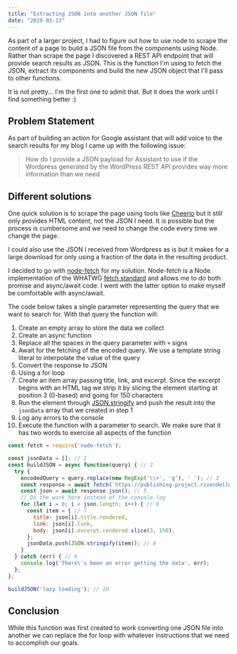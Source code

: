 ```yaml
---
title: "Extracting JSON into another JSON file"
date: "2019-03-13"
---
```


As part of a larger project, I had to figure out how to use node to scrape the content of a page to build a JSON file from the components using Node. Rather than scrape the page I discovered a REST API endpoint that will provide search results as JSON. This is the function I'm using to fetch the JSON, extract its components and build the new JSON object that I'll pass to other functions.

It is not pretty... I'm the first one to admit that. But it does the work until I find something better :)

## Problem Statement

As part of building an action for Google assistant that will add voice to the search results for my blog I came up with the following issue:

> How do I provide a JSON payload for Assistant to use if the Wordpress generated by the WordPress REST API provides way more information than we need

## Different solutions

One quick solution is to scrape the page using tools like [Cheerio](https://www.npmjs.com/package/cheerio) but it still only provides HTML content, not the JSON I need. It is possible but the process is cumbersome and we need to change the code every time we change the page.

I could also use the JSON I received from Wordpress as is but it makes for a large download for only using a fraction of the data in the resulting product.

I decided to go with [node-fetch](https://github.com/bitinn/node-fetch) for my solution. Node-fetch is a Node implementation of the WHATWG [fetch standard](https://github.com/whatwg/fetch) and allows me to do both promise and async/await code. I went with the latter option to make myself be comfortable with async/await.

The code below takes a single parameter representing the query that we want to search for. With that query the function will:

1. Create an empty array to store the data we collect
2. Create an async function
3. Replace all the spaces in the query parameter with `+` signs
4. Await for the fetching of the encoded query. We use a template string literal to interpolate the value of the query
5. Convert the response to JSON
6. Using a for loop
7. Create an item array passing title, link, and excerpt. Since the excerpt begins with an HTML tag we strip it by slicing the element starting at position 3 (0-based) and going for 150 characters
8. Run the element through [JSON.stringify](https://developer.mozilla.org/en-US/docs/Web/JavaScript/Reference/Global_Objects/JSON/stringify) and push the result into the `jsonData` array that we created in step 1
9. Log any errors to the console
10. Execute the function with a parameter to search. We make sure that it has two words to exercise all aspects of the function

```js
const fetch = require('node-fetch');

const jsonData = []; // 1
const buildJSON = async function(query) { // 2
  try {
    encodedQuery = query.replace(new RegExp('\\+', 'g'), ' '); // 3
    const response = await fetch(`https://publishing-project.rivendellweb.net/wp-json/wp/v2/posts?search=${encodedQuery}`); // 4
    const json = await response.json(); // 5
    // Do the work here instead of the console.log
    for (let i = 0; i < json.length; i++) { // 6
      const item = { // 7
        title: json[i].title.rendered,
        link: json[i].link,
        body: json[i].excerpt.rendered.slice(3, 150),
      };
      jsonData.push(JSON.stringify(item)); // 8
    }
  } catch (err) { // 9
    console.log('There\'s been an error getting the data', err);
  };
};

buildJSON('lazy loading'); // 10
```

## Conclusion

While this function was first created to work converting one JSON file into another we can replace the for loop with whatever instructions that we need to accomplish our goals.
